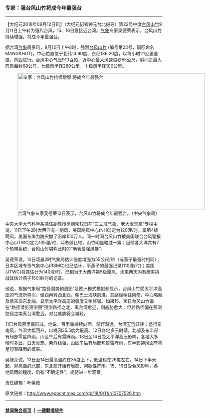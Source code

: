 ### 专家：强台风山竹将成今年最强台
------------------------

<p>【大纪元2018年09月12日讯】（大纪元记者钟元台北报导）第22号中度<a href="http://www.epochtimes.com/gb/tag/%E5%8F%B0%E9%A3%8E.html">台风</a><a href="http://www.epochtimes.com/gb/tag/%E5%B1%B1%E7%AB%B9.html">山竹</a>9月11日上午转为强烈台风，15、16日最接近台湾。<a href="http://www.epochtimes.com/gb/tag/%E6%B0%94%E8%B1%A1.html">气象</a>专家吴德荣表示，台风山竹持续增强，将成今年最强台。</p>
<p>据台湾<a href="http://www.epochtimes.com/gb/tag/%E6%B0%94%E8%B1%A1.html">气象</a>局资讯，9月12日上午8时，强烈<a href="http://www.epochtimes.com/gb/tag/%E5%8F%B0%E9%A3%8E.html">台风</a><a href="http://www.epochtimes.com/gb/tag/%E5%B1%B1%E7%AB%B9.html">山竹</a> (编号第22号，国际命名MANGKHUT)，中心位置位于北纬13.90度、东经136.20度，以每小时21公里速度，向西进行。台风中心气压910百帕，近中心最大风速每秒55公尺，瞬间之最大阵风每秒68公尺，七级风半径280公里，十级风半径100公里。</p>
<figure id="attachment_10708088" style="width: 600px" class="wp-caption aligncenter"><a href="http://i.epochtimes.com/assets/uploads/2018/09/1809120042482378.jpg"><img class="size-large wp-image-10708088" title="专家：台风山竹持续增强 将成今年最强台" src="http://i.epochtimes.com/assets/uploads/2018/09/1809120042482378-600x439.jpg" alt="专家：台风山竹持续增强 将成今年最强台" width="600" height="439" /></a><figcaption class="wp-caption-text">台湾气象专家吴德荣12日表示，台风山竹将成今年最强台。（中央气象局）</figcaption></figure>
<p>中央大学大气科学系兼任副教授吴德荣12日在“三立准气象．老大泄天机”专栏中说，11日下午2时大西洋有一飓风，美国飓风中心(NHC)定为120浬/时，属第4级飓风，美国东岸为防灾撤了沿岸150万人。同一时间台风山竹被美国联合台风警报中心(JTWC)定为135浬/时，两者做比较，山竹明显略胜一筹；目前各大洋共有7个热带系统，台风山竹堪称此时的“地表最强风暴”。</p>
<p>吴德荣说，12日凌晨2时气象局估计强度增强为55公尺/秒（与燕子最强时相同）；日本区域专责气象中心(RSMC)也已估计，平燕子的最强记录(110浬/时)；美国(JTWC)将其估计为140浬/时，已相当于大西洋第5级飓风，未来两天内有概率挑战其估计燕子150浬/时的记录。</p>
<p>他说，根据气象局“路径潜势预测图”及欧洲模式模拟都显示，台风山竹受太平洋高压的气流所导引，偏西再转西北西，朝巴士海峡前进，其路径稍往南修，中心略触及吕宋岛东北端，显示太平洋高压的强度又稍修强。如果15、16日台风山竹偏在“路径潜势预测图”预测路径之北，离台湾愈近，则威胁愈大；但若路径偏在预测路径之南离台湾愈远，对台威胁将会减轻。</p>
<p>11日台风百里嘉形成，他说，百里嘉持续向西，渐行渐远，台湾<a href="http://www.epochtimes.com/gb/tag/%E5%A4%A9%E6%B0%94.html">天气</a>好转；盛行东南风，气温大幅回升，以桃园35.5度为最高。12日各地多云时晴，北部及东半部有局部零星降雨，山区午后有雷阵雨。13日至14日受太平洋高压影响，各地大多晴时多云，白天炎热、紫外线强，山区午后有局部短暂雷阵雨，东半部迎风面有零星短暂降雨的概率。</p>
<p>吴德荣说，12日至14日最高温约在35度上下，低温也在26度左右。14日下半天起，迎风面的北部、东北部开始有局部、间歇性阵雨。15、16日受台风影响，各地风雨的程度，仍有“不确定性”，尚待进一步观察。</p>
<p>责任编辑：叶紫微</p>

原文链接：http://www.epochtimes.com/gb/18/9/11/n10707526.htm


------------------------
#### [禁闻聚合首页](https://github.com/gfw-breaker/banned-news/blob/master/README.md) &nbsp;|&nbsp;  [一键翻墙软件](https://github.com/gfw-breaker/nogfw/blob/master/README.md)